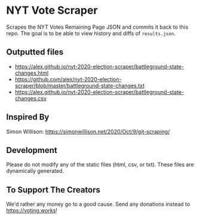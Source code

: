 # NYT Vote Scraper
Scrapes the NYT Votes Remaining Page JSON and commits it back to this repo. The goal is to be able to view history and diffs of `results.json`.

## Outputted files

- <https://alex.github.io/nyt-2020-election-scraper/battleground-state-changes.html>
- <https://github.com/alex/nyt-2020-election-scraper/blob/master/battleground-state-changes.txt>
- <https://alex.github.io/nyt-2020-election-scraper/battleground-state-changes.csv>


## Inspired By
Simon Willison: https://simonwillison.net/2020/Oct/9/git-scraping/

## Development

Please do not modify any of the static files (html, csv, or txt). These files are dynamically generated.

## To Support The Creators
We'd rather any money go to a good cause. Send any donations instead to https://voting.works!